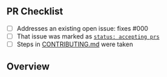 <!-- 👋 Hi, thanks for sending a PR to rx-commands! 💖
Please fill out all fields below and make sure each item is true and [x] checked.
Otherwise we may not be able to review your PR. -->

## PR Checklist

- [ ] Addresses an existing open issue: fixes #000
- [ ] That issue was marked as [`status: accepting prs`](https://github.com/feelsantiago/rx-commands/issues?q=is%3Aopen+is%3Aissue+label%3A%22status%3A+accepting+prs%22)
- [ ] Steps in [CONTRIBUTING.md](https://github.com/feelsantiago/rx-commands/blob/main/.github/CONTRIBUTING.md) were taken

## Overview

<!-- Description of what is changed and how the code change does that. -->
